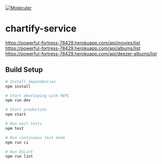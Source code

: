 [![Moleculer](https://img.shields.io/badge/Powered%20by-Moleculer-green.svg?colorB=0e83cd)](https://moleculer.services)

# chartify-service

https://powerful-fortress-78429.herokuapp.com/api/movies/list
https://powerful-fortress-78429.herokuapp.com/api/albums/list
https://powerful-fortress-78429.herokuapp.com/api/deezer-albums/list

## Build Setup

``` bash
# Install dependencies
npm install

# Start developing with REPL
npm run dev

# Start production
npm start

# Run unit tests
npm test

# Run continuous test mode
npm run ci

# Run ESLint
npm run lint
```

